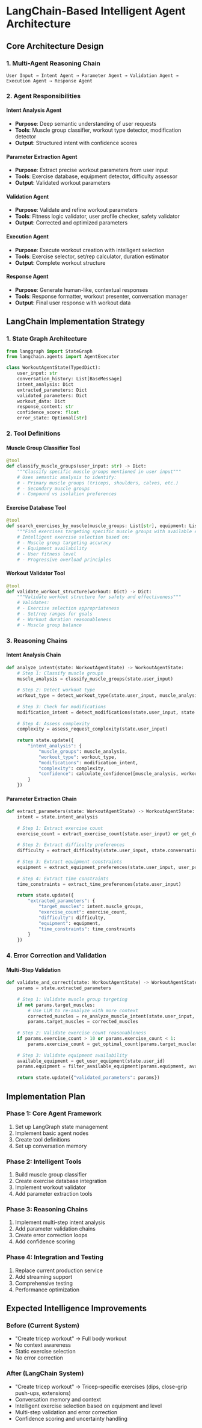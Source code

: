 # LangChain-Based Intelligent Agent Architecture

## Core Architecture Design

### 1. **Multi-Agent Reasoning Chain**
```
User Input → Intent Agent → Parameter Agent → Validation Agent → Execution Agent → Response Agent
```

### 2. **Agent Responsibilities**

#### **Intent Analysis Agent**
- **Purpose**: Deep semantic understanding of user requests
- **Tools**: Muscle group classifier, workout type detector, modification detector
- **Output**: Structured intent with confidence scores

#### **Parameter Extraction Agent**
- **Purpose**: Extract precise workout parameters from user input
- **Tools**: Exercise database, equipment detector, difficulty assessor
- **Output**: Validated workout parameters

#### **Validation Agent**
- **Purpose**: Validate and refine workout parameters
- **Tools**: Fitness logic validator, user profile checker, safety validator
- **Output**: Corrected and optimized parameters

#### **Execution Agent**
- **Purpose**: Execute workout creation with intelligent selection
- **Tools**: Exercise selector, set/rep calculator, duration estimator
- **Output**: Complete workout structure

#### **Response Agent**
- **Purpose**: Generate human-like, contextual responses
- **Tools**: Response formatter, workout presenter, conversation manager
- **Output**: Final user response with workout data

## LangChain Implementation Strategy

### 1. **State Graph Architecture**
```python
from langgraph import StateGraph
from langchain.agents import AgentExecutor

class WorkoutAgentState(TypedDict):
    user_input: str
    conversation_history: List[BaseMessage]
    intent_analysis: Dict
    extracted_parameters: Dict
    validated_parameters: Dict
    workout_data: Dict
    response_content: str
    confidence_score: float
    error_state: Optional[str]
```

### 2. **Tool Definitions**

#### **Muscle Group Classifier Tool**
```python
@tool
def classify_muscle_groups(user_input: str) -> Dict:
    """Classify specific muscle groups mentioned in user input"""
    # Uses semantic analysis to identify:
    # - Primary muscle groups (triceps, shoulders, calves, etc.)
    # - Secondary muscle groups
    # - Compound vs isolation preferences
```

#### **Exercise Database Tool**
```python
@tool
def search_exercises_by_muscle(muscle_groups: List[str], equipment: List[str]) -> List[Exercise]:
    """Find exercises targeting specific muscle groups with available equipment"""
    # Intelligent exercise selection based on:
    # - Muscle group targeting accuracy
    # - Equipment availability
    # - User fitness level
    # - Progressive overload principles
```

#### **Workout Validator Tool**
```python
@tool
def validate_workout_structure(workout: Dict) -> Dict:
    """Validate workout structure for safety and effectiveness"""
    # Validates:
    # - Exercise selection appropriateness
    # - Set/rep ranges for goals
    # - Workout duration reasonableness
    # - Muscle group balance
```

### 3. **Reasoning Chains**

#### **Intent Analysis Chain**
```python
def analyze_intent(state: WorkoutAgentState) -> WorkoutAgentState:
    # Step 1: Classify muscle groups
    muscle_analysis = classify_muscle_groups(state.user_input)
    
    # Step 2: Detect workout type
    workout_type = detect_workout_type(state.user_input, muscle_analysis)
    
    # Step 3: Check for modifications
    modification_intent = detect_modifications(state.user_input, state.conversation_history)
    
    # Step 4: Assess complexity
    complexity = assess_request_complexity(state.user_input)
    
    return state.update({
        "intent_analysis": {
            "muscle_groups": muscle_analysis,
            "workout_type": workout_type,
            "modifications": modification_intent,
            "complexity": complexity,
            "confidence": calculate_confidence([muscle_analysis, workout_type])
        }
    })
```

#### **Parameter Extraction Chain**
```python
def extract_parameters(state: WorkoutAgentState) -> WorkoutAgentState:
    intent = state.intent_analysis
    
    # Step 1: Extract exercise count
    exercise_count = extract_exercise_count(state.user_input) or get_default_count(intent.muscle_groups)
    
    # Step 2: Extract difficulty preferences
    difficulty = extract_difficulty(state.user_input, state.conversation_history)
    
    # Step 3: Extract equipment constraints
    equipment = extract_equipment_preferences(state.user_input, user_profile)
    
    # Step 4: Extract time constraints
    time_constraints = extract_time_preferences(state.user_input)
    
    return state.update({
        "extracted_parameters": {
            "target_muscles": intent.muscle_groups,
            "exercise_count": exercise_count,
            "difficulty": difficulty,
            "equipment": equipment,
            "time_constraints": time_constraints
        }
    })
```

### 4. **Error Correction and Validation**

#### **Multi-Step Validation**
```python
def validate_and_correct(state: WorkoutAgentState) -> WorkoutAgentState:
    params = state.extracted_parameters
    
    # Step 1: Validate muscle group targeting
    if not params.target_muscles:
        # Use LLM to re-analyze with more context
        corrected_muscles = re_analyze_muscle_intent(state.user_input, state.conversation_history)
        params.target_muscles = corrected_muscles
    
    # Step 2: Validate exercise count reasonableness
    if params.exercise_count > 10 or params.exercise_count < 1:
        params.exercise_count = get_optimal_count(params.target_muscles)
    
    # Step 3: Validate equipment availability
    available_equipment = get_user_equipment(state.user_id)
    params.equipment = filter_available_equipment(params.equipment, available_equipment)
    
    return state.update({"validated_parameters": params})
```

## Implementation Plan

### Phase 1: Core Agent Framework
1. Set up LangGraph state management
2. Implement basic agent nodes
3. Create tool definitions
4. Set up conversation memory

### Phase 2: Intelligent Tools
1. Build muscle group classifier
2. Create exercise database integration
3. Implement workout validator
4. Add parameter extraction tools

### Phase 3: Reasoning Chains
1. Implement multi-step intent analysis
2. Add parameter validation chains
3. Create error correction loops
4. Add confidence scoring

### Phase 4: Integration and Testing
1. Replace current production service
2. Add streaming support
3. Comprehensive testing
4. Performance optimization

## Expected Intelligence Improvements

### Before (Current System)
- "Create tricep workout" → Full body workout
- No context awareness
- Static exercise selection
- No error correction

### After (LangChain System)
- "Create tricep workout" → Tricep-specific exercises (dips, close-grip push-ups, extensions)
- Conversation memory and context
- Intelligent exercise selection based on equipment and level
- Multi-step validation and error correction
- Confidence scoring and uncertainty handling
